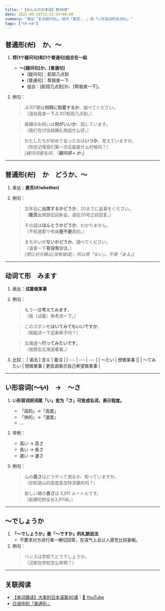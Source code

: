 ```yaml
---
title: "【みんなの日本語】第40课"
date: 2022-09-16T22:15:37+08:00
summary: "表达「复合疑问句」，提问「是否...」和「い形容词的名词化」"
tags: ["n5-n4"]
---
```


## 普通形(~~だ~~)　か、〜
1. **将[1个疑问句]和[1个普通句]组合在一起**
    - **～[疑问句]か、[普通句]**
        - [疑问句]：航班几点到
        - [普通句]：帮我查一下
        - 组合：[航班几点到]か、[帮我查一下]。
2. 例句：
    > JL107便は**何時に到着するか**、調べてください。  
     （请给我查一下JL107航班几点到。）

    > 結婚のお祝いは**何がいいか**、話しています。  
     （我们在讨论结婚礼物送什么好。）

    > わたしたちが初めて会ったのは**いつか**、覚えていますか。  
     （你还记得我们第一次见面是什么时候吗？）  
      *[疑问词是名词，「**疑问词 + か**」]*

---
## 普通形(~~だ~~)　か　どうか、〜
1. 表达：**是否(if/whether)**
2. 例句：
    > 忘年会に**出席するかどうか**、20までに返事をください。  
     （**能否**出席辞旧迎新会，请在20号之前回复。）

    > その話は**ほんとうかどうか**、わかりません。  
     （不知道那个传闻**是不是**真的。）

    > まちがいが**ないかどうか**、調べてください。  
     （请查一下**有没有**错误。）  
      *[想让对方确认[没有错误]，所以用「ない」，不用「ある」]*

---
## 动词て形　みます
1. 表达：**试着做某事**
2. 例句：
    > もう一度**考えてみます**。  
     （我（试着）再考虑一下。）

    > このズボンを**はいてみてもいいですか**。  
     （我能试一下这条裤子吗？）

    > 北海道へ**行ってみたいです**。  
     （我想去北海道看看。）

3. 比较：
    | 语法 | 含义 | 备注 |
    | --- | --- | --- |
    | 〜たい | 想做某事 ||
    | 〜てみたい | 想做某事 | 更低调表示自己希望做某事 |

---
## い形容词(〜~~い~~)　→　〜さ
1. **い形容词把词尾「い」变为「さ」可变成名词，表示程度。**
    - 「高的」→「高度」
    - 「快的」→「速度」
    - ...  
2. 举例：
    - 高い → 高さ
    - 長い → 長さ
    - 速い → 速さ
3. 例句：
    > 山の**高さ**はどうやって測るか、知っていますか。  
     （你知道山的高度是怎样测量的吗？）

    > 新しい橋の**長さ**は 3,911 メートルです。  
     （新建的桥全长3,911米。）

---
## 〜でしょうか
1. **「〜でしょうか」是「〜ですか」的礼貌说法**
    - 不要求对方进行某一确切回答，在语气上会让人感觉比较委婉。
2. 例句：
    > ハンスは学校でどうでしょうか。  
     （汉斯在学校怎么样啊？）

---
## 关联阅读
- [【单词跟读】大家的日本语第40课](https://www.bilibili.com/video/BV1G34y1e7RA?p=40)｜[🔗 YouTube](https://youtu.be/tMua1sIaZZA)
- [日语中的「普通形」](/transform/ordinary-form)